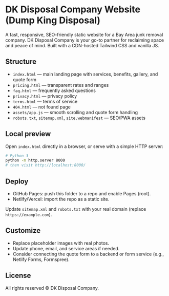 # DK Disposal Company Website (Dump King Disposal)

A fast, responsive, SEO-friendly static website for a Bay Area junk removal company. DK Disposal Company is your go-to partner for reclaiming space and peace of mind. Built with a CDN-hosted Tailwind CSS and vanilla JS.

## Structure
- `index.html` — main landing page with services, benefits, gallery, and quote form
- `pricing.html` — transparent rates and ranges
- `faq.html` — frequently asked questions
- `privacy.html` — privacy policy
- `terms.html` — terms of service
- `404.html` — not found page
- `assets/app.js` — smooth scrolling and quote form handling
- `robots.txt`, `sitemap.xml`, `site.webmanifest` — SEO/PWA assets

## Local preview
Open `index.html` directly in a browser, or serve with a simple HTTP server:

```bash
# Python 3
python -m http.server 8000
# then visit http://localhost:8000/
```

## Deploy
- GitHub Pages: push this folder to a repo and enable Pages (root).
- Netlify/Vercel: import the repo as a static site.

Update `sitemap.xml` and `robots.txt` with your real domain (replace `https://example.com`).

## Customize
- Replace placeholder images with real photos.
- Update phone, email, and service areas if needed.
- Consider connecting the quote form to a backend or form service (e.g., Netlify Forms, Formspree).

## License
All rights reserved © DK Disposal Company.
